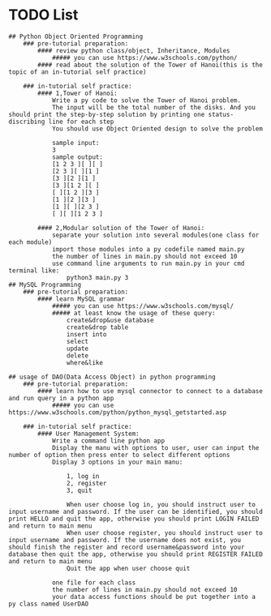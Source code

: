 # TODO List
    ## Python Object Oriented Programming
        ### pre-tutorial preparation:
            #### review python class/object, Inheritance, Modules
                ##### you can use https://www.w3schools.com/python/
            #### read about the solution of the Tower of Hanoi(this is the topic of an in-tutorial self practice)

        ### in-tutorial self practice:
            #### 1,Tower of Hanoi:
                Write a py code to solve the Tower of Hanoi problem.
                The input will be the total number of the disks. And you should print the step-by-step solution by printing one status-discribing line for each step
                You should use Object Oriented design to solve the problem

                sample input:
                3
                sample output:
                [1 2 3 ][ ][ ]
                [2 3 ][ ][1 ] 
                [3 ][2 ][1 ]
                [3 ][1 2 ][ ]
                [ ][1 2 ][3 ]
                [1 ][2 ][3 ]
                [1 ][ ][2 3 ]
                [ ][ ][1 2 3 ]

            #### 2,Modular solution of the Tower of Hanoi:
                separate your solution into several modules(one class for each module)
                import those modules into a py codefile named main.py
                the number of lines in main.py should not exceed 10
                use command line arguments to run main.py in your cmd terminal like:
                    python3 main.py 3
    ## MySQL Programming
        ### pre-tutorial preparation:
            #### learn MySQL grammar
                ##### you can use https://www.w3schools.com/mysql/
                ##### at least know the usage of these query:
                    create&drop&use database
                    create&drop table
                    insert into
                    select
                    update
                    delete
                    where&like

    ## usage of DAO(Data Access Object) in python programming
        ### pre-tutorial preparation:
            #### learn how to use mysql connector to connect to a database and run query in a python app
                ##### you can use https://www.w3schools.com/python/python_mysql_getstarted.asp

        ### in-tutorial self practice:
            #### User Management System:
                Write a command line python app
                Display the manu with options to user, user can input the number of option then press enter to select different options
                Display 3 options in your main manu:

                    1, log in
                    2, register
                    3, quit

                    When user choose log in, you should instruct user to input username and password. If the user can be identified, you should print HELLO and quit the app, otherwise you should print LOGIN FAILED and return to main menu
                    When user choose register, you should instruct user to input username and password. If the username does not exist, you should finish the register and record username&password into your database then quit the app, otherwise you should print REGISTER FAILED and return to main menu
                    Quit the app when user choose quit

                one file for each class
                the number of lines in main.py should not exceed 10
                your data access functions should be put together into a py class named UserDAO